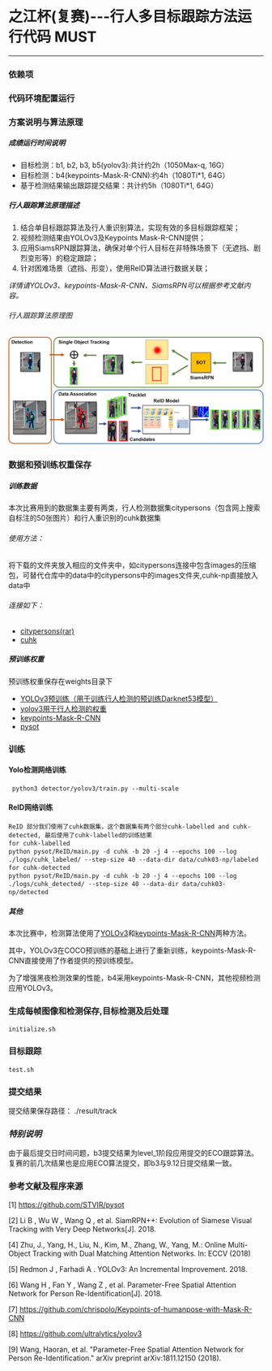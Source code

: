 # 之江杯(复赛)---行人多目标跟踪方法运行代码 MUST
---
### 依赖项

### 代码环境配置运行


### 方案说明与算法原理
##### 成绩运行时间说明
- 目标检测：b1, b2, b3, b5(yolov3):共计约2h（1050Max-q, 16G）
- 目标检测：b4(keypoints-Mask-R-CNN):约4h（1080Ti*1, 64G）
- 基于检测结果输出跟踪提交结果：共计约5h（1080Ti*1, 64G）

##### 行人跟踪算法原理描述

1. 结合单目标跟踪算法及行人重识别算法，实现有效的多目标跟踪框架；
2. 视频检测结果由YOLOv3及Keypoints Mask-R-CNN提供；
2. 应用SiamsRPN跟踪算法，确保对单个行人目标在非特殊场景下（无遮挡、剧烈变形等）的稳定跟踪；
3. 针对困难场景（遮挡、形变），使用ReID算法进行数据关联；

*详情请YOLOv3、keypoints-Mask-R-CNN、SiamsRPN可以根据参考文献内容。*

###### 行人跟踪算法原理图

![之后需要替换](./readme_materials/Algorithm.jpg)


### 数据和预训练权重保存
##### 训练数据
本次比赛用到的数据集主要有两类，行人检测数据集citypersons（包含网上搜索自标注的50张图片）和行人重识别的cuhk数据集
###### 使用方法：
将下载的文件夹放入相应的文件夹中，如citypersons连接中包含images的压缩包，可替代仓库中的data中的citypersons中的images文件夹,cuhk-np直接放入data中
###### 连接如下：
- [citypersons(rar)](https://pan.baidu.com/s/1yui64WJi92-bOh49qufCzg)
- [cuhk](https://pan.baidu.com/s/17mPbmo4NdFmx1pDgUC1msg)

##### 预训练权重
预训练权重保存在weights目录下
- [YOLOv3预训练（用于训练行人检测的预训练Darknet53模型）](https://pan.baidu.com/s/1_5Rwvc8clnCb44z0R2o70Q)
- [yolov3用于行人检测的权重](https://pan.baidu.com/s/1KsQPTdgABt_rRLn7H_AA8w)
- [keypoints-Mask-R-CNN](https://pan.baidu.com/s/1a8A6xVNuuo6Zr3cc3DbB2Q)
- [pysot](https://pan.baidu.com/s/1Cx--3FqdcRna7vbJwppvrQ)


### 训练
#### Yolo检测网络训练
<pre><code> python3 detector/yolov3/train.py --multi-scale
</code></pre> 

#### ReID网络训练
<pre><code>ReID 部分我们使用了cuhk数据集，这个数据集有两个部分cuhk-labelled and cuhk-detected, 最后使用了cuhk-labelled的训练结果
for cuhk-labelled 
python pysot/ReID/main.py -d cuhk -b 20 -j 4 --epochs 100 --log ./logs/cuhk_labeled/ --step-size 40 --data-dir data/cuhk03-np/labeled
for cuhk-detected
python pysot/ReID/main.py -d cuhk -b 20 -j 4 --epochs 100 --log ./logs/cuhk_detected/ --step-size 40 --data-dir data/cuhk03-np/detected
</code></pre>

##### 其他
本次比赛中，检测算法使用了[YOLOv3](https://github.com/ultralytics/yolov3)和[keypoints-Mask-R-CNN](https://github.com/chrispolo/Keypoints-of-humanpose-with-Mask-R-CNN)两种方法。

其中，YOLOv3在COCO预训练的基础上进行了重新训练，keypoints-Mask-R-CNN直接使用了作者提供的预训练模型。

为了增强黑夜检测效果的性能，b4采用keypoints-Mask-R-CNN，其他视频检测应用YOLOv3。

### 生成每帧图像和检测保存,目标检测及后处理
<pre><code>initialize.sh
</code></pre>

### 目标跟踪
<pre><code>test.sh
</code></pre>

### 提交结果
提交结果保存路径： ./result/track

### *特别说明*
由于最后提交日时间问题，b3提交结果为level_1阶段应用提交的ECO跟踪算法。复赛的前几次结果也是应用ECO算法提交，即b3与9.12日提交结果一致。


### 参考文献及程序来源
[1] https://github.com/STVIR/pysot

[2] Li B , Wu W , Wang Q , et al. SiamRPN++: Evolution of Siamese Visual Tracking with Very Deep Networks[J]. 2018.

[4] Zhu, J., Yang, H., Liu, N., Kim, M., Zhang, W., Yang, M.: Online Multi-Object Tracking with Dual Matching Attention Networks. In: ECCV (2018)

[5] Redmon J , Farhadi A . YOLOv3: An Incremental Improvement. 2018.

[6] Wang H , Fan Y , Wang Z , et al. Parameter-Free Spatial Attention Network for Person Re-Identification[J]. 2018.

[7] https://github.com/chrispolo/Keypoints-of-humanpose-with-Mask-R-CNN

[8] https://github.com/ultralytics/yolov3

[9] Wang, Haoran, et al. "Parameter-Free Spatial Attention Network for Person Re-Identification." arXiv preprint arXiv:1811.12150 (2018).

